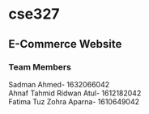 # cse327

<h2>E-Commerce Website</h2>

<h3>Team Members</h3>
Sadman Ahmed- 1632066042 
<br/>	Ahnaf Tahmid Ridwan Atul- 1612182042
<br/>	Fatima Tuz Zohra Aparna- 1610649042


